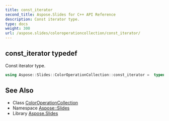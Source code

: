 ```yaml
---
title: const_iterator
second_title: Aspose.Slides for C++ API Reference
description: Const iterator type.
type: docs
weight: 300
url: /aspose.slides/coloroperationcollection/const_iterator/
---
```

## const_iterator typedef


Const iterator type.

```cpp
using Aspose::Slides::ColorOperationCollection::const_iterator =  typename iterator_holder_type::const_iterator
```

## See Also

* Class [ColorOperationCollection](../)
* Namespace [Aspose::Slides](../../)
* Library [Aspose.Slides](../../../)